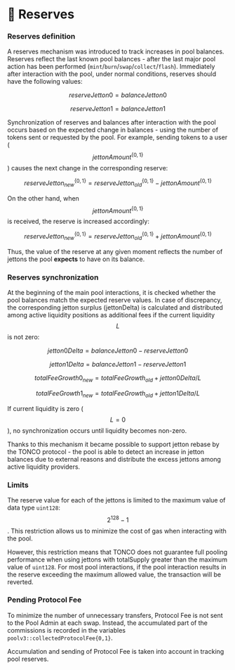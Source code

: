 # 🏦 Reserves

### Reserves definition

A reserves mechanism was introduced to track increases in pool balances. Reserves reflect the last known pool balances - after the last major pool action has been performed (`mint`/`burn`/`swap`/`collect`/`flash`). Immediately after interaction with the pool, under normal conditions, reserves should have the following values:

$$reserveJetton0 = balanceJetton0$$

$$reserveJetton1 = balanceJetton1$$

Synchronization of reserves and balances after interaction with the pool occurs based on the expected change in balances - using the number of tokens sent or requested by the pool. For example, sending tokens to a user ($$jettonAmount^{\{0, 1\}}$$) causes the next change in the corresponding reserve:

$$reserveJetton^{\{0,1\}}_{new} = reserveJetton^{\{0,1\}}_{old} - jettonAmount^{\{0,1\}}$$

On the other hand, when $$jettonAmount^{\{0, 1\}}$$ is received, the reserve is increased accordingly:

$$reserveJetton^{\{0,1\}}_{new} = reserveJetton^{\{0,1\}}_{old} + jettonAmount^{\{0,1\}}$$

Thus, the value of the reserve at any given moment reflects the number of jettons the pool **expects** to have on its balance.

### Reserves synchronization

At the beginning of the main pool interactions, it is checked whether the pool balances match the expected reserve values. In case of discrepancy, the corresponding jetton surplus (jettonDelta) is calculated and distributed among active liquidity positions as additional fees if the current liquidity $$L$$ is not zero:

$$jetton0Delta = balanceJetton0 - reserveJetton0$$

$$jetton1Delta = balanceJetton1 - reserveJetton1$$

$$totalFeeGrowth0_{new} = totalFeeGrowth_{old} + jetton0Delta / L$$

$$totalFeeGrowth1_{new} = totalFeeGrowth_{old} + jetton1Delta / L$$

If current liquidity is zero ($$L = 0$$), no synchronization occurs until liquidity becomes non-zero.

Thanks to this mechanism it became possible to support jetton rebase by the TONCO protocol - the pool is able to detect an increase in jetton balances due to external reasons and distribute the excess jettons among active liquidity providers.





### Limits

The reserve value for each of the jettons is limited to the maximum value of data type `uint128`: $$2^{128} - 1$$. This restriction allows us to minimize the cost of gas when interacting with the pool.

However, this restriction means that TONCO does not guarantee full pooling performance when using jettons with totalSupply greater than the maximum value of `uint128`. For most pool interactions, if the pool interaction results in the reserve exceeding the maximum allowed value, the transaction will be reverted.

### Pending Protocol Fee

To minimize the number of unnecessary transfers, Protocol Fee is not sent to the Pool Admin at each swap. Instead, the accumulated part of the commissions is recorded in the variables `poolv3::collectedProtocolFee{0,1}`.

Accumulation and sending of Protocol Fee is taken into account in tracking pool reserves.
